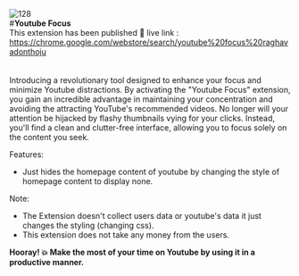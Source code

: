![128](https://github.com/PowerShell/PowerShell/assets/76679000/b8505a70-894a-45cb-9695-b860b17eab67)\
#<strong>Youtube Focus</strong>\
This extension has been published 🎉 live link : https://chrome.google.com/webstore/search/youtube%20focus%20raghavadonthoju
<br/>
<br/>
<br/>
Introducing a revolutionary tool designed to enhance your focus and minimize Youtube distractions.
By activating the "Youtube Focus" extension, you gain an incredible advantage in maintaining your concentration and avoiding the attracting YouTube's recommended videos. No longer will your attention be hijacked by flashy thumbnails vying for your clicks. Instead, you'll find a clean and clutter-free interface, allowing you to focus solely on the content you seek.

Features:
- Just hides the homepage content of youtube by changing the style of homepage content to display none.
  
Note:
<br/>
- The Extension doesn't collect users data or youtube's data it just changes the styling (changing css).
- This extension does not take any money from the users.

<strong>Hooray! 💥 Make the most of your time on Youtube by using it in a productive manner.</strong>
